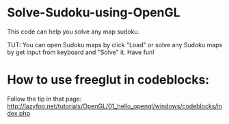 # Solve-Sudoku-using-OpenGL
This code can help you solve any map sudoku.

TUT: You can open Sudoku maps by click "Load" or solve any Sudoku maps by get input from keyboard and "Solve" it.
Have fun!

# How to use freeglut in codeblocks:
Follow the tip in that page: http://lazyfoo.net/tutorials/OpenGL/01_hello_opengl/windows/codeblocks/index.php
